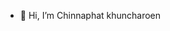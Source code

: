 - 👋 Hi, I’m Chinnaphat khuncharoen
  

<!---
hotaq/hotaq is a ✨ special ✨ repository because its `README.md` (this file) appears on your GitHub profile.
You can click the Preview link to take a look at your changes.
--->
